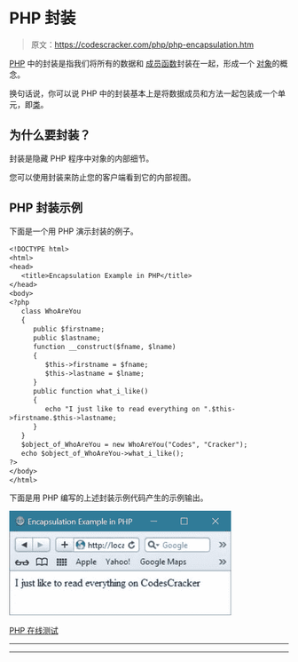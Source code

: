 # PHP 封装

> 原文：<https://codescracker.com/php/php-encapsulation.htm>

[PHP](/php/index.htm) 中的封装是指我们将所有的数据和 [成员函数](/php/php-member-function.htm)封装在一起，形成一个 [对象](/php/php-classes-objects.htm)的概念。

换句话说，你可以说 PHP 中的封装基本上是将数据成员和方法一起包装成一个单元，即[类](/php/php-classes-objects.htm)。

## 为什么要封装？

封装是隐藏 PHP 程序中对象的内部细节。

您可以使用封装来防止您的客户端看到它的内部视图。

## PHP 封装示例

下面是一个用 PHP 演示封装的例子。

```
<!DOCTYPE html>
<html>
<head>
   <title>Encapsulation Example in PHP</title>
</head>
<body>
<?php
   class WhoAreYou
   {
      public $firstname;
      public $lastname;
      function __construct($fname, $lname)
      {
         $this->firstname = $fname;
         $this->lastname = $lname;
      }
      public function what_i_like()
      {
         echo "I just like to read everything on ".$this->firstname.$this->lastname;
      }
   }
   $object_of_WhoAreYou = new WhoAreYou("Codes", "Cracker");
   echo $object_of_WhoAreYou->what_i_like();
?>
</body>
</html>
```

下面是用 PHP 编写的上述封装示例代码产生的示例输出。

![php encapsulation](img/85276e086a11745e57e43f34c9763114.png)

[PHP 在线测试](/exam/showtest.php?subid=8)

* * *

* * *